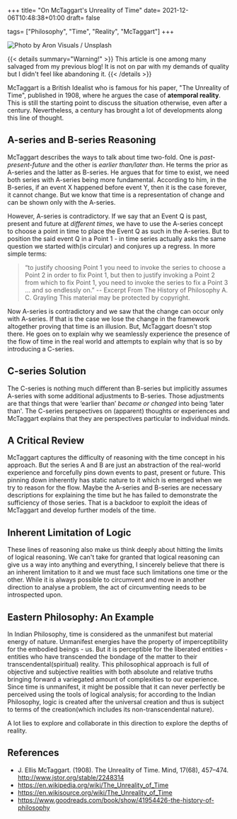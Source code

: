 +++
title= "On McTaggart's Unreality of Time"
date= 2021-12-06T10:48:38+01:00
draft= false

tags= ["Philosophy", "Time", "Reality", "McTaggart"]
+++

![Photo by [Aron Visuals](https://unsplash.com/@aronvisuals?utm_source=ghost&utm_medium=referral&utm_campaign=api-credit) / [Unsplash](https://unsplash.com/?utm_source=ghost&utm_medium=referral&utm_campaign=api-credit)]([](https://github.com/abalajiksh/gifabxyz/raw/main/)photo-1501139083538-0139583c060f.jpeg "Photo by [Aron Visuals](https://unsplash.com/@aronvisuals?utm_source=ghost&utm_medium=referral&utm_campaign=api-credit) / [Unsplash](https://unsplash.com/?utm_source=ghost&utm_medium=referral&utm_campaign=api-credit)")


{{< details summary="Warning!" >}}
This article is one among many salvaged from my previous blog! It is not on par with my demands of quality but I didn't feel like abandoning it.
{{< /details >}}

McTaggart is a British Idealist who is famous for his paper, "The Unreality of Time", published in 1908, where he argues the case of **atemporal reality**. This is still the starting point to discuss the situation otherwise, even after a century. Nevertheless, a century has brought a lot of developments along this line of thought.

## A-series and B-series Reasoning
McTaggart describes the ways to talk about time two-fold. One is *past-present-future* and the other is *earlier than/later than*. He terms the prior as A-series and the latter as B-series. He argues that for time to exist, we need both series with A-series being more fundamental. According to him, in the B-series, if an event X happened before event Y, then it is the case forever, it cannot change. But we know that time is a representation of change and can be shown only with the A-series.

However, A-series is contradictory. If we say that an Event Q is past, present and future at *different times*, we have to use the A-series concept to choose a point in time to place the Event Q as such in the A-series. But to position the said event Q in a Point 1 - in time series actually asks the same question we started with(is circular) and conjures up a regress. In more simple terms:

> “to justify choosing Point 1 you need to invoke the series to choose a Point 2 in order to fix Point 1, but then to justify invoking a Point 2 from which to fix Point 1, you need to invoke the series to fix a Point 3 … and so endlessly on.”
> -- Excerpt From The History of Philosophy A. C. Grayling
> This material may be protected by copyright.

Now A-series is contradictory and we saw that the change can occur only with A-series. If that is the case we lose the change in the framework altogether proving that time is an illusion. But, McTaggart doesn't stop there. He goes on to explain why we seamlessly experience the presence of the flow of time in the real world and attempts to explain why that is so by introducing a C-series.

## C-series Solution
The C-series is nothing much different than B-series but implicitly assumes A-series with some additional adjustments to B-series. Those adjustments are that things that were ‘earlier than’ *became or changed* into being ‘later than'. The C-series perspectives on (apparent) thoughts or experiences and McTaggart explains that they are perspectives particular to individual minds.

## A Critical Review
McTaggart captures the difficulty of reasoning with the time concept in his approach. But the series A and B are just an abstraction of the real-world experience and forcefully pins down events to past, present or future. This pinning down inherently has static nature to it which is emerged when we try to reason for the flow. Maybe the A-series and B-series are necessary descriptions for explaining the time but he has failed to demonstrate the sufficiency of those series. That is a backdoor to exploit the ideas of McTaggart and develop further models of the time.

## Inherent Limitation of Logic
These lines of reasoning also make us think deeply about hitting the limits of logical reasoning. We can't take for granted that logical reasoning can give us a way into anything and everything, I sincerely believe that there is an inherent limitation to it and we must face such limitations one time or the other. While it is always possible to circumvent and move in another direction to analyse a problem, the act of circumventing needs to be introspected upon.

## Eastern Philosophy: An Example
In Indian Philosophy, time is considered as the unmanifest but material energy of nature. Unmanifest energies have the property of imperceptibility for the embodied beings - us. But it is perceptible for the liberated entities - entities who have transcended the bondage of the matter to their transcendental(spiritual) reality. This philosophical approach is full of objective and subjective realities with both absolute and relative truths bringing forward a variegated amount of complexities to our experience. Since time is unmanifest, it might be possible that it can never perfectly be perceived using the tools of logical analysis; for according to the Indian Philosophy, logic is created after the universal creation and thus is subject to terms of the creation(which includes its non-transcendental nature).

A lot lies to explore and collaborate in this direction to explore the depths of reality.  

## References
- J. Ellis McTaggart. (1908). The Unreality of Time. Mind, 17(68), 457–474. http://www.jstor.org/stable/2248314
- https://en.wikipedia.org/wiki/The_Unreality_of_Time
- https://en.wikisource.org/wiki/The_Unreality_of_Time
- https://www.goodreads.com/book/show/41954426-the-history-of-philosophy